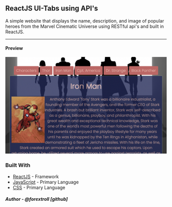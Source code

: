 ## ReactJS UI-Tabs using API's

A simple website that displays the name, description, and image of popular heroes from the Marvel Cinematic Universe using RESTful api's and built in ReactJS.

____
#### Preview
<img src='./src/images/preview.png'>

### Built With
* [ReactJS](https://reactjs.org/) - Framework
* [JavaScript](https://developer.mozilla.org/en-US/docs/Web/JavaScript) - Primary Language
* [CSS](https://developer.mozilla.org/en-US/docs/Web/CSS) - Primary Language




##### Author - @forextroll [github]